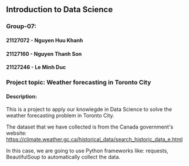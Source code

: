 ## Introduction to Data Science

### Group-07:
#### 21127072 - Nguyen Huu Khanh
#### 21127160 - Nguyen Thanh Son
#### 21127246 - Le Minh Duc

### Project topic: Weather forecasting in Toronto City
#### Description: 
This is a project to apply our knowlegde in Data Science to solve the weather forecasting problem in Toronto City.

The dataset that we have collected is from the Canada government's website: https://climate.weather.gc.ca/historical_data/search_historic_data_e.html

In this case, we are going to use Python frameworks like: requests, BeautifulSoup to automatically collect the data.